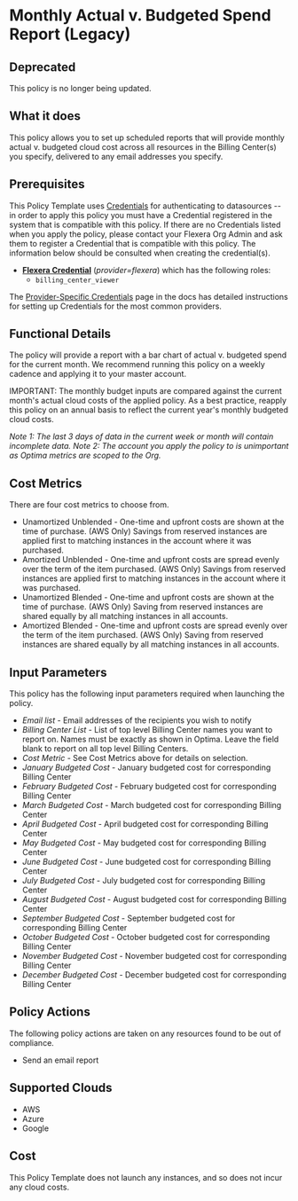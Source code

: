 # Monthly Actual v. Budgeted Spend Report (Legacy)

## Deprecated

This policy is no longer being updated.

## What it does

This policy allows you to set up scheduled reports that will provide monthly actual v. budgeted cloud cost across all resources in the Billing Center(s) you specify, delivered to any email addresses you specify.

## Prerequisites

This Policy Template uses [Credentials](https://docs.flexera.com/flexera/EN/Automation/ManagingCredentialsExternal.htm) for authenticating to datasources -- in order to apply this policy you must have a Credential registered in the system that is compatible with this policy. If there are no Credentials listed when you apply the policy, please contact your Flexera Org Admin and ask them to register a Credential that is compatible with this policy. The information below should be consulted when creating the credential(s).

- [**Flexera Credential**](https://docs.flexera.com/flexera/EN/Automation/ProviderCredentials.htm) (_provider=flexera_) which has the following roles:
  - `billing_center_viewer`

The [Provider-Specific Credentials](https://docs.flexera.com/flexera/EN/Automation/ProviderCredentials.htm) page in the docs has detailed instructions for setting up Credentials for the most common providers.

## Functional Details

The policy will provide a report with a bar chart of actual v. budgeted spend for the current month. We recommend running this policy on a weekly cadence and applying it to your master account.

IMPORTANT: The monthly budget inputs are compared against the current month's actual cloud costs of the applied policy. As a best practice, reapply this policy on an annual basis to reflect the current year's monthly budgeted cloud costs.

_Note 1: The last 3 days of data in the current week or month will contain incomplete data._
_Note 2: The account you apply the policy to is unimportant as Optima metrics are scoped to the Org._

## Cost Metrics

There are four cost metrics to choose from.

- Unamortized Unblended - One-time and upfront costs are shown at the time of purchase. (AWS Only) Savings from reserved instances are applied first to matching instances in the account where it was purchased.
- Amortized Unblended - One-time and upfront costs are spread evenly over the term of the item purchased. (AWS Only) Savings from reserved instances are applied first to matching instances in the account where it was purchased.
- Unamortized Blended - One-time and upfront costs are shown at the time of purchase. (AWS Only) Saving from reserved instances are shared equally by all matching instances in all accounts.
- Amortized Blended - One-time and upfront costs are spread evenly over the term of the item purchased. (AWS Only) Saving from reserved instances are shared equally by all matching instances in all accounts.

## Input Parameters

This policy has the following input parameters required when launching the policy.

- _Email list_ - Email addresses of the recipients you wish to notify
- _Billing Center List_ - List of top level Billing Center names you want to report on. Names must be exactly as shown in Optima. Leave the field blank to report on all top level Billing Centers.
- _Cost Metric_ - See Cost Metrics above for details on selection.
- _January Budgeted Cost_ - January budgeted cost for corresponding Billing Center
- _February Budgeted Cost_ - February budgeted cost for corresponding Billing Center
- _March Budgeted Cost_ - March budgeted cost for corresponding Billing Center
- _April Budgeted Cost_ - April budgeted cost for corresponding Billing Center
- _May Budgeted Cost_ - May budgeted cost for corresponding Billing Center
- _June Budgeted Cost_ - June budgeted cost for corresponding Billing Center
- _July Budgeted Cost_ - July budgeted cost for corresponding Billing Center
- _August Budgeted Cost_ - August budgeted cost for corresponding Billing Center
- _September Budgeted Cost_ - September budgeted cost for corresponding Billing Center
- _October Budgeted Cost_ - October budgeted cost for corresponding Billing Center
- _November Budgeted Cost_ - November budgeted cost for corresponding Billing Center
- _December Budgeted Cost_ - December budgeted cost for corresponding Billing Center

## Policy Actions

The following policy actions are taken on any resources found to be out of compliance.

- Send an email report

## Supported Clouds

- AWS
- Azure
- Google

## Cost

This Policy Template does not launch any instances, and so does not incur any cloud costs.
